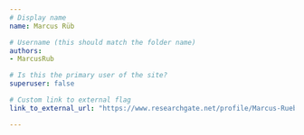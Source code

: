 ```yaml
---
# Display name
name: Marcus Rüb

# Username (this should match the folder name)
authors:
- MarcusRub

# Is this the primary user of the site?
superuser: false

# Custom link to external flag
link_to_external_url: "https://www.researchgate.net/profile/Marcus-Rueb"

---
```


